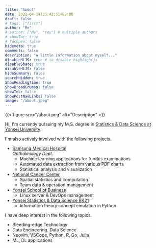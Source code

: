 ```yaml
---
title: "About"
date: 2021-04-14T15:42:51+09:00
draft: false
# tags: ["first"]
author: "Me"
# author: ["Me", "You"] # multiple authors
# showToc: true
# TocOpen: false
hidemeta: true
comments: false
description: "A little information about myself..."
disableHLJS: true # to disable highlightjs
disableShare: true
disableHLJS: false
hideSummary: false
searchHidden: true
ShowReadingTime: true
ShowBreadCrumbs: false
showToc: false
ShowPostNavLinks: false
image: "/about.jpeg"
---
```


{{< figure src="/about.png" alt="Description" >}}


Hi, I'm currently pursuing my M.S. degree in [Statistics & Data Science at Yonsei University](https://stat.yonsei.ac.kr/stat/students_current.do).  

I'm also actively involved with the following projects. 
- [Samsung Medical Hospital](http://www.samsunghospital.com)  
  _Opthalmology Dept._
    - Machine learning applications for fundus examinations
    - Automated data extraction from various PDF charts
    - Statistical analysis and visualization
- [National Cancer Center](https://www.ncc.re.kr)
    - Spatial statistics and computation
    - Team data & operation management
- [Yonsei School of Business](https://ysb.yonsei.ac.kr)
    - Linux server & DevOps management
- [Yonsei Statistics & Data Science BK21 ](http://bk21-bigdata.yonsei.ac.kr)
    - Information theory concept emulation in Python

I have deep interest in the following topics.
- Bleeding-edge Technology
- Data Engineering, Data Science
- Neovim, VSCode, Python, R, Go, Julia
- ML, DL applications